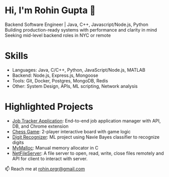 # Hi, I'm Rohin Gupta 👋
Backend Software Engineer | Java, C++, Javascript/Node.js, Python  
Building production-ready systems with performance and clarity in mind  
Seeking mid-level backend roles in NYC or remote

# Skills
- Languages: Java, C/C++, Python, JavaScript/Node.js, MATLAB
- Backend: Node.js, Express.js, Mongoose
- Tools: Git, Docker, Postgres, MongoDB, Redis
- Other: System Design, APIs, ML scripting, Network analysis

# Highlighted Projects
- [Job Tracker Application](https://github.com/Rohin97/job-seat): End-to-end job application manager with API, DB, and Chrome extension
- [Chess Game](https://github.com/Rohin97/chess): 2-player interactive board with game logic
- [Digit Recognizer](https://github.com/Rohin97/digit-recognition): ML project using Navie Bayes classifier to recognize digits
- [MyMalloc](https://github.com/Rohin97/my-malloc): Manual memory allocator in C
- [NetFileServer](https://github.com/Rohin97/net-file-server): A file server to open, read, write, close files remotely and API for client to interact with server.

📫 Reach me at rohin.prgr@gmail.com
